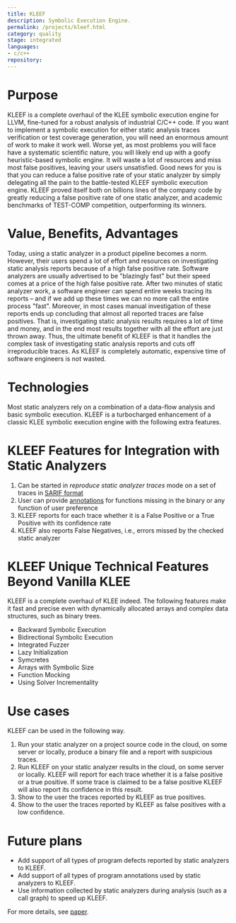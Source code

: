 ```yaml
---
title: KLEEF
description: Symbolic Execution Engine.
permalink: /projects/kleef.html
category: quality
stage: integrated
languages:
- c/c++
repository:
---
```


# Purpose
KLEEF is a complete overhaul of the KLEE symbolic execution engine for LLVM, fine-tuned for a robust analysis of industrial C/C++ code.
If you want to implement a symbolic execution for either static analysis traces verification or test coverage generation, you will need an enormous amount of work to make it work well.
Worse yet, as most problems you will face have a systematic scientific nature, you will likely end up with a goofy heuristic-based symbolic engine. It will waste a lot of resources and miss most false positives, leaving your users unsatisfied.
Good news for you is that you can reduce a false positive rate of your static analyzer by simply delegating all the pain to the battle-tested KLEEF symbolic execution engine.
KLEEF proved itself both on billions lines of the company code by greatly reducing a false positive rate of one static analyzer, and academic benchmarks of TEST-COMP competition, outperforming its winners.

# Value, Benefits, Advantages
Today, using a static analyzer in a product pipeline becomes a norm.
However, their users spend a lot of effort and resources on investigating static analysis reports because of a high false positive rate.
Software analyzers are usually advertised to be "blazingly fast" but their speed comes at a price of the high false positive rate.
After two minutes of static analyzer work, a software engineer can spend entire weeks tracing its reports – and if we add up these times we can no more call the entire process "fast".
Moreover, in most cases manual investigation of these reports ends up concluding that almost all reported traces are false positives. That is, investigating static analysis results requires a lot of time and money, and in the end most results together with all the effort are just thrown away.
Thus, the ultimate benefit of KLEEF is that it handles the complex task of investigating static analysis reports and cuts off irreproducible traces.
As KLEEF is completely automatic, expensive time of software engineers is not wasted.

# Technologies

Most static analyzers rely on a combination of a data-flow analysis and basic symbolic execution.
KLEEF is a turbocharged enhancement of a classic KLEE symbolic execution engine with the following extra features.

# KLEEF Features for Integration with Static Analyzers
1. Can be started in *reproduce static analyzer traces* mode on a set of traces in [SARIF format](https://github.com/UnitTestBot/klee/blob/main/test/Industry/test.c.sarif)
2. User can provide [annotations](https://github.com/UnitTestBot/klee/discussions/92) for functions missing in the binary or any function of user preference
3. KLEEF reports for each trace whether it is a False Positive or a True Positive with its confidence rate
4. KLEEF also reports False Negatives, i.e., errors missed by the checked static analyzer

# KLEEF Unique Technical Features Beyond Vanilla KLEE
KLEEF is a complete overhaul of KLEE indeed. The following features make it fast and precise even with dynamically allocated arrays and complex data structures, such as binary trees.

- Backward Symbolic Execution
- Bidirectional Symbolic Execution
- Integrated Fuzzer
- Lazy Initialization
- Symcretes
- Arrays with Symbolic Size
- Function Mocking
- Using Solver Incrementality

# Use cases
KLEEF can be used in the following way.
1. Run your static analyzer on a project source code in the cloud, on some server or locally, produce a binary file and a report with suspicious traces.
2. Run KLEEF on your static analyzer results in the cloud, on some server or locally. KLEEF will report for each trace whether it is a false positive or a true positive. If some trace is claimed to be a false positive KLEEF will also report its confidence in this result.
3. Show to the user the traces reported by KLEEF as true positives.
4. Show to the user the traces reported by KLEEF as false positives with a low confidence.

# Future plans
- Add support of all types of program defects reported by static analyzers to KLEEF.
- Add support of all types of program annotations used by static analyzers to KLEEF.
- Use information collected by static analyzers during analysis (such as a call graph) to speed up KLEEF.

For more details, see [paper](./pdfs/kleef.pdf).
